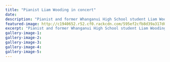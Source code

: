 ```yaml
---
title: "Pianist Liam Wooding in concert"
date: 
description: "Pianist and former Whanganui High School student Liam Wooding returns to his home town to play at concert on July 7 2017..."
featured-image: http://c1940652.r52.cf0.rackcdn.com/595ef2cfb8d39a317d00071b/Liam-wooding-July-chron.gif
excerpt: "Pianist and former Whanganui High School student Liam Wooding returns to his home town to play at concert on July 7 2017."
gallery-image-1: 
gallery-image-2: 
gallery-image-3: 
gallery-image-4: 
gallery-image-5: 
---
```

